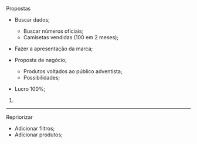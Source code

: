 Propostas

- Buscar dados;
  - Buscar números oficiais;
  - Camisetas vendidas (100 em 2 meses);

- Fazer a apresentação da marca;

- Proposta de negócio;
  - Produtos voltados ao público adventista;
  - Possibilidades;

- Lucro 100%;

1.

-------------------------------------

Repriorizar

- Adicionar filtros;
- Adicionar produtos;
